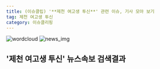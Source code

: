 ```yaml
---
title: (이슈클립) '**제천 여고생 투신**' 관련 이슈, 기사 모아 보기
tag: 제천 여고생 투신
category: 이슈클리핑
---
```

![wordcloud](https://s3.ap-northeast-2.amazonaws.com/lyrics101-wordcloud/2018-09-04-1536027781.png)
![news_img](https://user-images.githubusercontent.com/42597476/44507050-1206f400-a6e4-11e8-8d98-7ffbfebb353f.png)
## **'**제천 여고생 투신**'** 뉴스속보 검색결과

